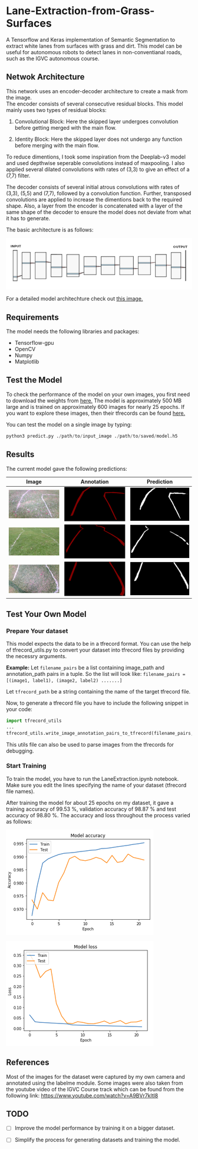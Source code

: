 # Lane-Extraction-from-Grass-Surfaces

A Tensorflow and Keras implementation of Semantic Segmentation to extract white lanes from surfaces with grass and dirt.
This model can be useful for autonomous robots to detect lanes in non-conventianal roads, such as the IGVC autonomous course.

## Netwok Architecture
This network uses an encoder-decoder architecture to create a mask from the image. 
<br>The encoder consists of several consecutive residual blocks. This model mainly uses two types of residual blocks:
1. Convolutional Block: Here the skipped layer undergoes convolution before getting merged with the main flow.



2. Identity Block: Here the skipped layer does not undergo any function before merging with the main flow.



To reduce dimentions, I took some inspiration from the Deeplab-v3 model and used depthwise seperable convolutions instead of maxpooling. I also applied several dilated convolutions with rates of (3,3) to give an effect of a (7,7) filter.

The decoder consists of several initial atrous convolutions with rates of (3,3), (5,5) and (7,7), followed by a convolution function. Further, transposed convolutions are applied to increase the dimentions back to the required shape. Also, a layer from the encoder is concatenated with a layer of the same shape of the decoder to ensure the model does not deviate from what it has to generate.

The basic architecture is as follows:

![alt text](https://github.com/Chinnu1103/Lane-Extraction-from-Grass-Surfaces/blob/master/models/model_architechture.png "hello")

For a detailed model architechture check out [this image.](https://github.com/Chinnu1103/Lane-Extraction-from-Grass-Surfaces/blob/master/models/model_summary.png)

## Requirements
The model needs the following libraries and packages:
* Tensorflow-gpu
* OpenCV
* Numpy
* Matplotlib

## Test the Model
To check the performance of the model on your own images, you first need to download the weights from [here.](https://drive.google.com/file/d/14EkHsn-_x4Ss1uwLKWcEEjBFXjQ-DEDB/view?usp=sharing) The model is approximately 500 MB large and is trained on approximately 600 images for nearly 25 epochs. If you want to explore these images, then their tfrecords can be found [here.](https://github.com/Chinnu1103/Lane-Extraction-from-Grass-Surfaces/tree/master/Dataset/tfrecords)

You can test the model on a single image by typing:
```python
python3 predict.py ./path/to/input_image ./path/to/saved/model.h5
```
## Results
The current model gave the following predictions:

**Image** | **Annotation** | **Prediction**
----------|----------------|---------------
![alt text](https://github.com/Chinnu1103/Lane-Extraction-from-Grass-Surfaces/blob/master/Dataset/Samples/image_5.jpg) | ![alt text](https://github.com/Chinnu1103/Lane-Extraction-from-Grass-Surfaces/blob/master/Dataset/Samples/label_5.png) | ![alt text](https://github.com/Chinnu1103/Lane-Extraction-from-Grass-Surfaces/blob/master/results/pred_5.png)
![alt text](https://github.com/Chinnu1103/Lane-Extraction-from-Grass-Surfaces/blob/master/Dataset/Samples/image_4.jpg) | ![alt text](https://github.com/Chinnu1103/Lane-Extraction-from-Grass-Surfaces/blob/master/Dataset/Samples/label_4.png) | ![alt text](https://github.com/Chinnu1103/Lane-Extraction-from-Grass-Surfaces/blob/master/results/pred_4.png)
![alt text](https://github.com/Chinnu1103/Lane-Extraction-from-Grass-Surfaces/blob/master/Dataset/Samples/image_3.jpg) | ![alt text](https://github.com/Chinnu1103/Lane-Extraction-from-Grass-Surfaces/blob/master/Dataset/Samples/label_3.png) | ![alt text](https://github.com/Chinnu1103/Lane-Extraction-from-Grass-Surfaces/blob/master/results/pred_3.png)

## Test Your Own Model

### Prepare Your dataset
This model expects the data to be in a tfrecord format. You can use the help of tfrecord_utils.py to convert your dataset into tfrecord files by providing the necessry arguments.

**Example:** Let ```filename_pairs``` be a list containing image_path and annotation_path pairs in a tuple. So the list will look like: ```filename_pairs = [(image1, label1), (image2, label2) .......]```

Let ```tfrecord_path``` be a string containing the name of the target tfrecord file.

Now, to generate a tfrecord file you have to include the following snippet in your code:
```python
import tfrecord_utils
...
tfrecord_utils.write_image_annotation_pairs_to_tfrecord(filename_pairs, tfrecord_path)
```
This utils file can also be used to parse images from the tfrecords for debugging.

### Start Training
To train the model, you have to run the LaneExtraction.ipynb notebook. Make sure you edit the lines specifying the name of your dataset (tfrecord file names).

After training the model for about 25 epochs on my dataset, it gave a training accuracy of 99.53 %, validation accuracy of 98.87 % and test accuracy of 98.80 %. The accuracy and loss throughout the process varied as follows:

![alt text](https://github.com/Chinnu1103/Lane-Extraction-from-Grass-Surfaces/blob/master/models/accuracy.png)

![alt text](https://github.com/Chinnu1103/Lane-Extraction-from-Grass-Surfaces/blob/master/models/loss.png)

## References
Most of the images for the dataset were captured by my own camera and annotated using the labelme module. Some images were also taken from the youtube video of the IGVC Course track which can be found from the following link: https://www.youtube.com/watch?v=A9BVr7kltl8

## TODO

- [ ] Improve the model performance by training it on a bigger dataset.
- [ ] Simplify the process for generating datasets and training the model.



